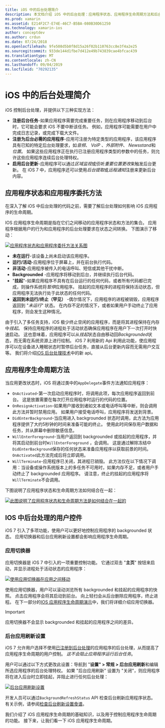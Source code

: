 ```yaml
---
title: iOS 中的后台处理简介
description: 本文档介绍 iOS 中的后台处理：应用程序状态、应用程序生命周期方法和后台应用刷新。
ms.prod: xamarin
ms.assetid: E214F2C7-E74E-46C7-B5BA-080B30D61250
ms.technology: xamarin-ios
author: conceptdev
ms.author: crdun
ms.date: 07/24/2018
ms.openlocfilehash: 9fe508d5b0f8d15a26f02b110763cc8e3f4a2e25
ms.sourcegitcommit: 933de144d1fbe7d412e49b743839cae4bfcac439
ms.translationtype: MT
ms.contentlocale: zh-CN
ms.lasthandoff: 09/04/2019
ms.locfileid: "70292135"
---
```

# <a name="introduction-to-backgrounding-in-ios"></a>iOS 中的后台处理简介

iOS 控制后台处理，并提供以下三种实现方法：

- **注册后台任务**-如果应用程序需要完成重要任务，则在应用程序移动到后台时，它可能会要求 iOS 不要中断该任务。 例如，应用程序可能需要在用户中完成日志记录，或完成下载大文件。
- **注册为后台必需的应用程序**-应用可注册为特定类型的应用程序，该应用程序具有已知的特定后台处理要求，如*音频*、 *VoIP* 、*外部附件*、 *Newsstand*和*位置*。 如果这些应用程序正在执行已注册应用程序类型的参数中的任务，则允许这些应用程序连续后台处理特权。
- **启用后台更新**-应用程序可以通过*区域监视*或侦听*重要位置更改*来触发后台更新。 在 iOS 7 中，应用程序还可以使用*后台提取*或*远程通知*注册来更新后台内容。


## <a name="application-states-and-application-delegate-methods"></a>应用程序状态和应用程序委托方法

在深入了解 iOS 中后台处理的代码之前，需要了解后台处理如何影响 iOS 应用程序的生命周期。

IOS 应用程序生命周期是指在它们之间移动的应用程序状态和方法的集合。 应用程序根据用户的行为和应用程序的后台处理要求在状态之间转换。 下图演示了移动：

 [![](introduction-to-backgrounding-in-ios-images/applicationlifecycle-.png "应用程序状态和应用程序委托方法关系图")](introduction-to-backgrounding-in-ios-images/applicationlifecycle-.png#lightbox)

- **未在运行**-该设备上尚未启动该应用程序。
- **运行/活动**-应用程序位于屏幕上，并在前台执行代码。
- **非活动**-应用程序被传入的电话呼叫、短信或其他干扰中断。
- **Backgrounded** -应用程序将移动到后台，并继续执行后台代码。
- "**挂起**"-如果应用程序不具有在后台运行的任何代码，或者所有代码都已完成，则操作系统将*暂停*应用程序。 挂起的应用程序的进程将保持活动状态，但应用程序无法执行处于此状态的任何代码。
- **返回到未运行/终止（罕见）** -偶尔情况下，应用程序的进程被销毁，应用程序返回到 "*未运行*" 状态。 在内存不足的情况下，或者如果用户手动终止了应用程序，则会发生这种情况。


由于引入了多任务支持，iOS 极少终止空闲的应用程序，而是将其进程保持在内存中*挂起*。 保持应用程序的进程处于活动状态确保应用程序在用户下一次打开时快速启动。 这也意味着，应用程序可以从*挂起*状态自由移动回*Backgrounded*状态，而无需在系统资源上进行绘制。 iOS 7 利用新的 Api 利用此功能，使应用程序可以在设备进入睡眠状态时暂停后台任务，直接从后台更新内容而无需用户交互等。 我们将介绍[IOS 后台处理技术](~/ios/app-fundamentals/backgrounding/ios-backgrounding-techniques/index.md)中的新 api。

## <a name="application-lifecycle-methods"></a>应用程序生命周期方法

当应用更改状态时，iOS 将通过类中的`AppDelegate`事件方法通知应用程序：

- `OnActivated`-第一次启动应用程序时，将调用此项，每次应用程序返回到前台。 这是放置需要在每次打开应用程序时运行的代码的位置。
- `OnResignActivation`-如果用户接收到诸如文本或电话呼叫等中断，则会调用此方法并暂时禁用应用。 如果用户接受电话呼叫，应用程序将发送到背景。
- `DidEnterBackground`-当应用进入 backgrounded 状态时调用，此方法为应用程序提供了大约5秒钟的时间来准备可能的终止。 使用此时间保存用户数据和任务，并从屏幕中删除敏感信息。
- `WillEnterForeground`-当用户返回到 backgrounded 或挂起的应用程序，并将其启动到前台时`WillEnterForeground` ，会调用。 这是通过解除冻结中`DidEnterBackground`保存的任何状态来准备应用程序以获取前景的时间。  `OnActivated`此方法完成后将立即调用。
- `WillTerminate`-应用程序已关闭，其进程已销毁。 此方法仅在以下情况下调用：当设备或操作系统版本上的多任务不可用时，如果内存不足，或者用户手动终止了 backgrounded 应用程序。 请注意，终止的挂起的应用程序将`WillTerminate`不会调用。


下图说明了应用程序状态和生命周期方法如何结合在一起：

 [![](introduction-to-backgrounding-in-ios-images/image2.png "此图说明了应用程序状态和生命周期方法是如何结合在一起的")](introduction-to-backgrounding-in-ios-images/image2.png#lightbox)

## <a name="user-controls-for-backgrounding-in-ios"></a>IOS 中后台处理的用户控件

iOS 7 引入了多项功能，使用户可以更好地控制应用程序的 backgrounded 状态。 应用切换器和后台应用刷新设置都会影响应用程序生命周期。

### <a name="app-switcher"></a>应用切换器

应用切换器是 iOS 7 中引入的一项重要控制功能。 它通过双击 "**主页**" 按钮来启动，并显示进程处于活动状态的应用程序：

 [![](introduction-to-backgrounding-in-ios-images/app-switcher-.png "使用应用切换器在应用之间移动")](introduction-to-backgrounding-in-ios-images/app-switcher-.png#lightbox)

使用应用切换器，用户可以滚动浏览所有 backgrounded 和挂起的应用程序的快照。 点击应用程序会将其启动到前台。 向上轻扫会从后台删除应用程序，终止进程。 在下一部分的[IOS 应用程序生命周期演示](~/ios/app-fundamentals/backgrounding/application-lifecycle-demo.md)中，我们将详细介绍应用切换器。

> [!IMPORTANT]
> 应用切换器不会显示 backgrounded 和挂起的应用程序之间的差异。



### <a name="background-app-refresh-settings"></a>后台应用刷新设置

iOS 7 允许用户选择不使用[已注册到后台处理](~/ios/app-fundamentals/backgrounding/ios-backgrounding-techniques/registering-applications-to-run-in-background.md)的应用程序的后台处理，从而提高了应用程序生命周期的用户控制。 *这不会阻止应用程序运行后台任务*。

用户可以通过以下方式更改此设置：导航到 "**设置" > 常规 > 后台应用刷新**和编辑所选应用程序的后台处理特权。 如果 "后台应用刷新" 设置为 "关闭"，则应用程序将在进入后台时立即挂起，并阻止进行任何后台处理：

 [![](introduction-to-backgrounding-in-ios-images/settings-.png "后台应用刷新设置")](introduction-to-backgrounding-in-ios-images/settings-.png#lightbox)

开发人员可以通过`BackgroundRefreshStatus` API 检查后台刷新应用程序状态。 有关示例，请参阅[检查后台刷新设置食谱](https://github.com/xamarin/recipes/tree/master/Recipes/ios/multitasking/check_background_refresh_setting)。

我们介绍了 iOS 应用程序生命周期的基础知识，以及用于控制应用程序生命周期的功能。 接下来，让我们看一下 iOS 应用程序生命周期。

